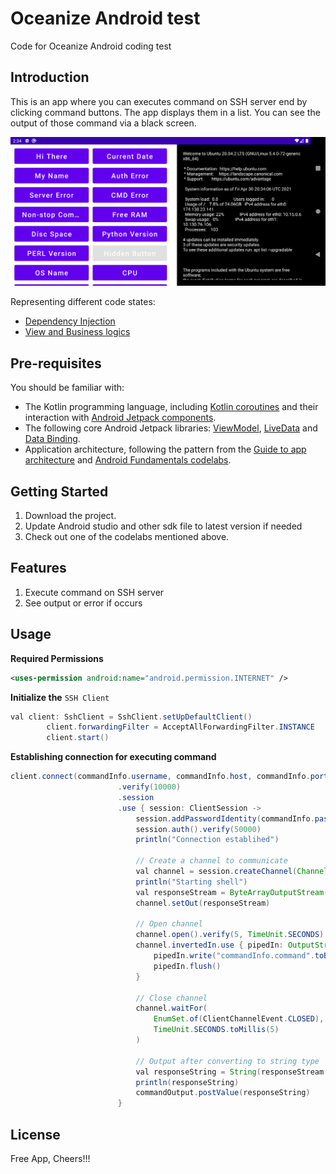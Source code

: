 Oceanize Android test
============================================================================

Code for Oceanize Android coding test

Introduction
------------

This is an app where you can executes command on SSH server end by clicking command buttons. The app displays them in a list.
You can see the output of those command via a black screen.

![App main screen, screenshot](screenshot_1.png)

Representing different code states:

* [Dependency Injection](https://github.com/arsojib/Oceanize_Android_Test/tree/master/app/src/main/java/com/mysoft/oceanizeandroidtest/di)
* [View and Business logics](https://github.com/arsojib/Oceanize_Android_Test/tree/master/app/src/main/java/com/mysoft/oceanizeandroidtest/view)

Pre-requisites
--------------

You should be familiar with:

* The Kotlin programming language, including [Kotlin coroutines](https://developer.android.com/kotlin/coroutines) and their interaction with [Android Jetpack components](https://developer.android.com/topic/libraries/architecture/coroutines).
* The following core Android Jetpack libraries: [ViewModel](https://developer.android.com/topic/libraries/architecture/viewmodel),
 [LiveData](https://developer.android.com/topic/libraries/architecture/livedata) and 
  [Data Binding](https://developer.android.com/topic/libraries/data-binding).
* Application architecture, following the pattern from the [Guide to app architecture](https://developer.android.com/jetpack/docs/guide) and [Android Fundamentals codelabs](https://developer.android.com/courses/kotlin-android-fundamentals/toc).


Getting Started
---------------
1. Download the project.
2. Update Android studio and other sdk file to latest version if needed
3. Check out one of the codelabs mentioned above.

Features
---------------
1. Execute command on SSH server
2. See output or error if occurs

Usage
---------------
**Required Permissions**

```xml
<uses-permission android:name="android.permission.INTERNET" />
```

**Initialize the** ```SSH Client```

```Java
val client: SshClient = SshClient.setUpDefaultClient()
        client.forwardingFilter = AcceptAllForwardingFilter.INSTANCE
        client.start()
```

**Establishing connection for executing command**
```Java
client.connect(commandInfo.username, commandInfo.host, commandInfo.port)
                        .verify(10000)
                        .session
                        .use { session: ClientSession ->
                            session.addPasswordIdentity(commandInfo.password)
                            session.auth().verify(50000)
                            println("Connection establihed")

                            // Create a channel to communicate
                            val channel = session.createChannel(Channel.CHANNEL_SHELL)
                            println("Starting shell")
                            val responseStream = ByteArrayOutputStream()
                            channel.setOut(responseStream)

                            // Open channel
                            channel.open().verify(5, TimeUnit.SECONDS)
                            channel.invertedIn.use { pipedIn: OutputStream ->
                                pipedIn.write("commandInfo.command".toByteArray())
                                pipedIn.flush()
                            }

                            // Close channel
                            channel.waitFor(
                                EnumSet.of(ClientChannelEvent.CLOSED),
                                TimeUnit.SECONDS.toMillis(5)
                            )

                            // Output after converting to string type
                            val responseString = String(responseStream.toByteArray())
                            println(responseString)
                            commandOutput.postValue(responseString)
                        }
```


License
-------

Free App, Cheers!!!
